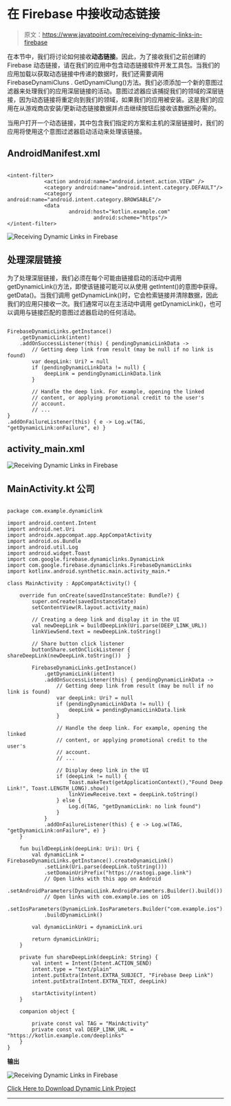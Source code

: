 # 在 Firebase 中接收动态链接

> 原文：<https://www.javatpoint.com/receiving-dynamic-links-in-firebase>

在本节中，我们将讨论如何接收**动态链接**。因此，为了接收我们之前创建的 Firebase 动态链接，请在我们的应用中包含动态链接软件开发工具包。当我们的应用加载以获取动态链接中传递的数据时，我们还需要调用 FirebaseDynamiCluns . GetDynamiClung()方法。我们必须添加一个新的意图过滤器来处理我们的应用深层链接的活动。意图过滤器应该捕捉我们的领域的深层链接，因为动态链接将重定向到我们的领域，如果我们的应用被安装。这是我们的应用在从游戏商店安装/更新动态链接数据并点击继续按钮后接收该数据所必需的。

当用户打开一个动态链接，其中包含我们指定的方案和主机的深层链接时，我们的应用将使用这个意图过滤器启动活动来处理该链接。

## AndroidManifest.xml

```

<intent-filter>
            <action android:name="android.intent.action.VIEW" />
            <category android:name="android.intent.category.DEFAULT"/>
            <category android:name="android.intent.category.BROWSABLE"/>
            <data
            		android:host="kotlin.example.com"
                        	android:scheme="https"/>
</intent-filter>

```

![Receiving Dynamic Links in Firebase](img/7ce39a18ad5abcd886820d37297a8afc.png)

## 处理深层链接

为了处理深层链接，我们必须在每个可能由链接启动的活动中调用 getDynamicLink()方法，即使该链接可能可以从使用 getIntent()的意图中获得。getData()。当我们调用 getDynamicLink()时，它会检索链接并清除数据，因此我们的应用只接收一次。我们通常可以在主活动中调用 getDynamicLink()，也可以调用与链接匹配的意图过滤器启动的任何活动。

```

FirebaseDynamicLinks.getInstance()
    .getDynamicLink(intent)
    .addOnSuccessListener(this) { pendingDynamicLinkData ->
        // Getting deep link from result (may be null if no link is found)
        var deepLink: Uri? = null
        if (pendingDynamicLinkData != null) {
            deepLink = pendingDynamicLinkData.link
        }

        // Handle the deep link. For example, opening the linked
        // content, or applying promotional credit to the user's
        // account.
        // ...
}
.addOnFailureListener(this) { e -> Log.w(TAG, "getDynamicLink:onFailure", e) }

```

## activity_main.xml

![Receiving Dynamic Links in Firebase](img/2b8066db63191dcd3ce5a96e587aba6a.png)

## MainActivity.kt 公司

```

package com.example.dynamiclink

import android.content.Intent
import android.net.Uri
import androidx.appcompat.app.AppCompatActivity
import android.os.Bundle
import android.util.Log
import android.widget.Toast
import com.google.firebase.dynamiclinks.DynamicLink
import com.google.firebase.dynamiclinks.FirebaseDynamicLinks
import kotlinx.android.synthetic.main.activity_main.*

class MainActivity : AppCompatActivity() {

    override fun onCreate(savedInstanceState: Bundle?) {
        super.onCreate(savedInstanceState)
        setContentView(R.layout.activity_main)

        // Creating a deep link and display it in the UI
        val newDeepLink = buildDeepLink(Uri.parse(DEEP_LINK_URL))
        linkViewSend.text = newDeepLink.toString()

        // Share button click listener
        buttonShare.setOnClickListener {  shareDeepLink(newDeepLink.toString())  }

        FirebaseDynamicLinks.getInstance()
            .getDynamicLink(intent)
            .addOnSuccessListener(this) { pendingDynamicLinkData ->
                // Getting deep link from result (may be null if no link is found)
                var deepLink: Uri? = null
                if (pendingDynamicLinkData != null) {
                    deepLink = pendingDynamicLinkData.link
                }

                // Handle the deep link. For example, opening the linked
                // content, or applying promotional credit to the user's
                // account.
                // ...

                // Display deep link in the UI
                if (deepLink != null) {
                    Toast.makeText(getApplicationContext(),"Found Deep Link!", Toast.LENGTH_LONG).show()
                    linkViewReceive.text = deepLink.toString()
                } else {
                    Log.d(TAG, "getDynamicLink: no link found")
                }
            }
            .addOnFailureListener(this) { e -> Log.w(TAG, "getDynamicLink:onFailure", e) }
    }

    fun buildDeepLink(deepLink: Uri): Uri {
        val dynamicLink = FirebaseDynamicLinks.getInstance().createDynamicLink()
            .setLink(Uri.parse(deepLink.toString()))
            .setDomainUriPrefix("https://rastogi.page.link")
            // Open links with this app on Android
            .setAndroidParameters(DynamicLink.AndroidParameters.Builder().build())
            // Open links with com.example.ios on iOS
            .setIosParameters(DynamicLink.IosParameters.Builder("com.example.ios").build())
            .buildDynamicLink()

        val dynamicLinkUri = dynamicLink.uri

        return dynamicLinkUri;
    }

    private fun shareDeepLink(deepLink: String) {
        val intent = Intent(Intent.ACTION_SEND)
        intent.type = "text/plain"
        intent.putExtra(Intent.EXTRA_SUBJECT, "Firebase Deep Link")
        intent.putExtra(Intent.EXTRA_TEXT, deepLink)

        startActivity(intent)
    }

    companion object {

        private const val TAG = "MainActivity"
        private const val DEEP_LINK_URL = "https://kotlin.example.com/deeplinks"
    }
}

```

**输出**

![Receiving Dynamic Links in Firebase](img/aaf0e1b39ecf837d382f22f103134f24.png)

[Click Here to Download Dynamic Link Project](https://static.javatpoint.com/tutorial/firebase/download/DynamicLink.zip)

* * *